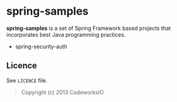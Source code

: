spring-samples
==============

**spring-samples** is a set of Spring Framework based projects that incorporates best Java programming practices.

* spring-security-auth

Licence
-------

See `LICENCE` file.

> Copyright (c) 2013 CodeworksIO

